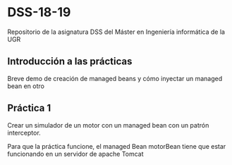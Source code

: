 # DSS-18-19
Repositorio de la asignatura DSS del Máster en Ingeniería informática de la UGR

## Introducción a las prácticas
Breve demo de creación de managed beans y cómo inyectar un managed bean en otro

## Práctica 1
Crear un simulador de un motor con un managed bean con un patrón interceptor.

Para que la práctica funcione, el managed Bean motorBean tiene que estar funcionando en un servidor de apache Tomcat

